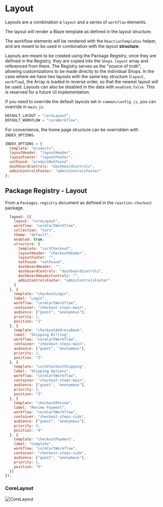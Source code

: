 # Layout

Layouts are a combination a `layout` and a series of `workflow` elements.

The layout will render a Blaze template as defined in the layout structure.

The workflow elements will be rendered with the `ReactionTemplates` helper, and are meant to be used in combination with the layout **structure**.

Layouts are meant to be created using the Package Registry, once they are defined in the Registry, they are copied into the `Shops.layout` array and referenced from there.  The Registry serves as the "source of truth", allowing customizations to be made directly to the individual Shops. In the case where we have two layouts with the same key structure (`layout`, `workflow`), the Array is loaded in reverse order, so that the newest layout will be used. Layouts can also be disabled in the data with `enabled:false`. This is reserved for a future UI implementation.

If you need to override the default layouts set in `common/config.js`, you can override in `main.js`.

```javascript
DEFAULT_LAYOUT = "coreLayout";
DEFAULT_WORKFLOW = "coreWorkflow";
```

For convenience, the home page structure can be overridden with `INDEX_OPTIONS`.

```javascript
INDEX_OPTIONS = {
  template: "products",
  layoutHeader: "layoutHeader",
  layoutFooter: "layoutFooter",
  notFound: "productNotFound",
  dashboardControls: "dashboardControls",
  adminControlsFooter: "adminControlsFooter"
};
```


## Package Registry - Layout
From a `Packages.registry` document as defined in the `reaction-checkout` package.

```javascript
  layout: [{
    layout: "coreLayout",
    workflow: "coreCartWorkflow",
    collection: "Cart",
    theme: "default",
    enabled: true,
    structure: {
      template: "cartCheckout",
      layoutHeader: "checkoutHeader",
      layoutFooter: "",
      notFound: "notFound",
      dashboardHeader: "",
      dashboardControls: "dashboardControls",
      dashboardHeaderControls: "",
      adminControlsFooter: "adminControlsFooter"
    }
  }, {
    template: "checkoutLogin",
    label: "Login",
    workflow: "coreCartWorkflow",
    container: "checkout-steps-main",
    audience: ["guest", "anonymous"],
    priority: 1,
    position: "1"
  }, {
    template: "checkoutAddressBook",
    label: "Shipping Billing",
    workflow: "coreCartWorkflow",
    container: "checkout-steps-main",
    audience: ["guest", "anonymous"],
    priority: 2,
    position: "2"
  }, {
    template: "coreCheckoutShipping",
    label: "Shipping Options",
    workflow: "coreCartWorkflow",
    container: "checkout-steps-main",
    audience: ["guest", "anonymous"],
    priority: 3,
    position: "3"
  }, {
    template: "checkoutReview",
    label: "Review Payment",
    workflow: "coreCartWorkflow",
    container: "checkout-steps-side",
    audience: ["guest", "anonymous"],
    priority: 4,
    position: "4"
  }, {
    template: "checkoutPayment",
    label: "Complete",
    workflow: "coreCartWorkflow",
    container: "checkout-steps-side",
    audience: ["guest", "anonymous"],
    priority: 5,
    position: "5"
  }]
});
```
### CoreLayout

![CoreLayout](/assets/developer-registry-layout.png)
